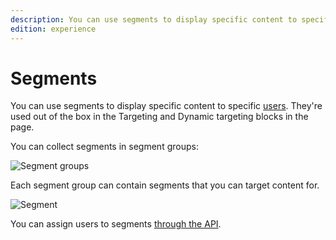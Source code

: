 ```yaml
---
description: You can use segments to display specific content to specific users.
edition: experience
---
```


# Segments

You can use segments to display specific content to specific [users](users.md).
They're used out of the box in the Targeting and Dynamic targeting blocks in the page.

You can collect segments in segment groups:

![Segment groups](admin_panel_segment_groups.png)

Each segment group can contain segments that you can target content for.

![Segment](admin_panel_segment.png)

You can assign users to segments [through the API](segment_api.md#assigning-users).
